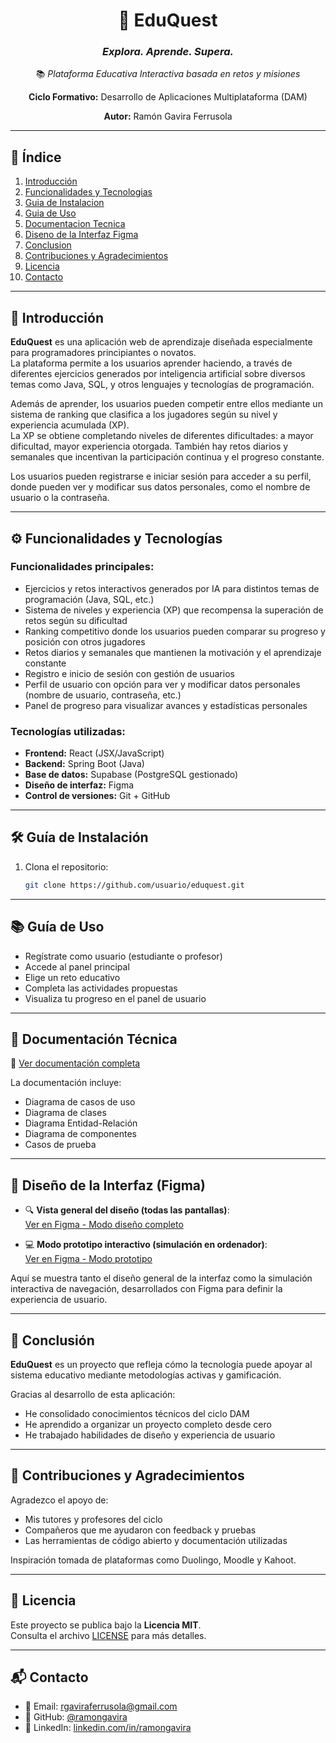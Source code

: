 <div align="center">

# 🧩 **EduQuest**  
### *Explora. Aprende. Supera.*  
📚 *Plataforma Educativa Interactiva basada en retos y misiones*

**Ciclo Formativo:** Desarrollo de Aplicaciones Multiplataforma (DAM)  

**Autor:** Ramón Gavira Ferrusola

</div>

---

## 📑 Índice

1. [Introducción](#introduccion)  
2. [Funcionalidades y Tecnologias](#funcionalidades-y-tecnologias)  
3. [Guia de Instalacion](#guia-de-instalacion)  
4. [Guia de Uso](#guia-de-uso)  
5. [Documentacion Tecnica](#documentacion-tecnica)  
6. [Diseno de la Interfaz Figma](#diseno-de-la-interfaz-figma)  
7. [Conclusion](#conclusion)  
8. [Contribuciones y Agradecimientos](#contribuciones-y-agradecimientos)  
9. [Licencia](#licencia)  
10. [Contacto](#contacto)

---

## 🧭 Introducción <a id="introduccion"></a>

**EduQuest** es una aplicación web de aprendizaje diseñada especialmente para programadores principiantes o novatos.  
La plataforma permite a los usuarios aprender haciendo, a través de diferentes ejercicios generados por inteligencia artificial sobre diversos temas como Java, SQL, y otros lenguajes y tecnologías de programación.

Además de aprender, los usuarios pueden competir entre ellos mediante un sistema de ranking que clasifica a los jugadores según su nivel y experiencia acumulada (XP).  
La XP se obtiene completando niveles de diferentes dificultades: a mayor dificultad, mayor experiencia otorgada. También hay retos diarios y semanales que incentivan la participación continua y el progreso constante.

Los usuarios pueden registrarse e iniciar sesión para acceder a su perfil, donde pueden ver y modificar sus datos personales, como el nombre de usuario o la contraseña.

---

## ⚙️ Funcionalidades y Tecnologías <a id="funcionalidades-y-tecnologias"></a>

### Funcionalidades principales:
- Ejercicios y retos interactivos generados por IA para distintos temas de programación (Java, SQL, etc.)  
- Sistema de niveles y experiencia (XP) que recompensa la superación de retos según su dificultad  
- Ranking competitivo donde los usuarios pueden comparar su progreso y posición con otros jugadores  
- Retos diarios y semanales que mantienen la motivación y el aprendizaje constante  
- Registro e inicio de sesión con gestión de usuarios  
- Perfil de usuario con opción para ver y modificar datos personales (nombre de usuario, contraseña, etc.)  
- Panel de progreso para visualizar avances y estadísticas personales  

### Tecnologías utilizadas:
- **Frontend:** React (JSX/JavaScript)  
- **Backend:** Spring Boot (Java)  
- **Base de datos:** Supabase (PostgreSQL gestionado)  
- **Diseño de interfaz:** Figma  
- **Control de versiones:** Git + GitHub

---

## 🛠️ Guía de Instalación <a id="guia-de-instalacion"></a>

1. Clona el repositorio:
   ```bash
   git clone https://github.com/usuario/eduquest.git


---

## 📚 Guía de Uso <a id="guia-de-uso"></a>

- Regístrate como usuario (estudiante o profesor)  
- Accede al panel principal  
- Elige un reto educativo  
- Completa las actividades propuestas  
- Visualiza tu progreso en el panel de usuario

---

## 📄 Documentación Técnica <a id="documentacion-tecnica"></a>

🔗 [Ver documentación completa](https://docs.google.com/document/d/18ApGvmYp0JX7P3j-dxGN12sSd52T4x352XwxLtdDwEY/edit?usp=sharing)

La documentación incluye:

- Diagrama de casos de uso  
- Diagrama de clases  
- Diagrama Entidad-Relación  
- Diagrama de componentes  
- Casos de prueba

---  

## 🎨 Diseño de la Interfaz (Figma) <a id="diseno-de-la-interfaz-figma"></a>

- 🔍 **Vista general del diseño (todas las pantallas)**:  
  [Ver en Figma - Modo diseño completo](https://www.figma.com/design/w9l3FmvuzWzmqM53l2T00T/Eduquest?node-id=0-1&t=vDFRVd4K881tFivr-1)

- 💻 **Modo prototipo interactivo (simulación en ordenador)**:  
  [Ver en Figma - Modo prototipo](https://www.figma.com/proto/w9l3FmvuzWzmqM53l2T00T/Eduquest?node-id=1-2&t=319nZaK3HIkacBbv-1&scaling=scale-down&content-scaling=fixed&page-id=0%3A1&starting-point-node-id=1%3A2)

Aquí se muestra tanto el diseño general de la interfaz como la simulación interactiva de navegación, desarrollados con Figma para definir la experiencia de usuario.

---

## 🧩 Conclusión <a id="conclusion"></a>

**EduQuest** es un proyecto que refleja cómo la tecnología puede apoyar al sistema educativo mediante metodologías activas y gamificación.

Gracias al desarrollo de esta aplicación:

- He consolidado conocimientos técnicos del ciclo DAM  
- He aprendido a organizar un proyecto completo desde cero  
- He trabajado habilidades de diseño y experiencia de usuario

---

## 🤝 Contribuciones y Agradecimientos <a id="contribuciones-y-agradecimientos"></a>

Agradezco el apoyo de:

- Mis tutores y profesores del ciclo  
- Compañeros que me ayudaron con feedback y pruebas  
- Las herramientas de código abierto y documentación utilizadas  

Inspiración tomada de plataformas como Duolingo, Moodle y Kahoot.

---

## 📜 Licencia <a id="licencia"></a>

Este proyecto se publica bajo la **Licencia MIT**.  
Consulta el archivo [LICENSE](./LICENSE) para más detalles.

---

## 📬 Contacto <a id="contacto"></a>

- 📧 Email: rgaviraferrusola@gmail.com
- 🐙 GitHub: [@ramongavira](https://github.com/ramadearbol)  
- 💼 LinkedIn: [linkedin.com/in/ramongavira](https://www.linkedin.com/in/ramongavira)

